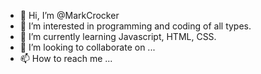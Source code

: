 - 👋 Hi, I’m @MarkCrocker
- 👀 I’m interested in programming and coding of all types. 
- 🌱 I’m currently learning Javascript, HTML, CSS.
- 💞️ I’m looking to collaborate on ...
- 📫 How to reach me ...

<!---
MarkCrocker/MarkCrocker is a ✨ special ✨ repository because its `README.md` (this file) appears on your GitHub profile.
You can click the Preview link to take a look at your changes.
--->

